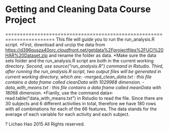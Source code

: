 # Getting and Cleaning Data Course Project
=======================================================================
This file will guide you to run the run_analysis.R script.
*First, download and unzip the data from https://d396qusza40orc.cloudfront.net/getdata%2Fprojectfiles%2FUCI%20HAR%20Dataset.zip and rename the folder as data.
*Make sure the data sets folder and the run_analysis.R script are both in the current working directory.
*Second, use source("run_analysis.R") command in Rstudio.
*Third, after running the run_analysis.R script, two output files will be generated in current working directory, which are:
-merged_clean_data.txt : this file contains a data frame called cleanData with 10299*68 dimension.
-data_with_means.txt : this file contains a data frame called meanData with 180*68 dimension.
*Fianlly, use the command data<-read.table("data_with_means.txt") in Rstudio to read the file. Since there are 30 subjects and 6 different activities in total, therefore we have 180 rows with all combinations for each of the 66 features. The data stands for the average of each variable for each activity and each subject.

? Lichao Hao 2015 All Rights reserved.

